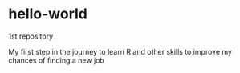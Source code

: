 # hello-world
1st repository

My first step in the journey to learn R and other skills to improve my chances of finding a new job

